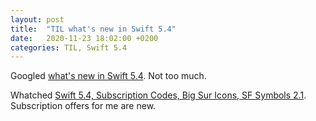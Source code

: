 ```yaml
---
layout: post
title:  "TIL what's new in Swift 5.4"
date:   2020-11-23 18:02:00 +0200
categories: TIL, Swift 5.4
---
```

Googled [what's new in Swift 5.4](https://github.com/apple/swift/blob/main/CHANGELOG.md). Not too much.

Whatched [Swift 5.4, Subscription Codes, Big Sur Icons, SF Symbols 2.1](https://www.youtube.com/watch?v=5Mg92jJI-MM). Subscription offers for me are new.
